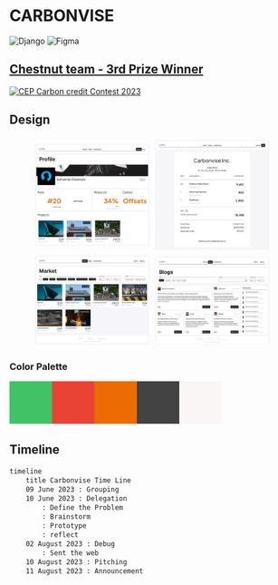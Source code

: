 # CARBONVISE
![Django](https://img.shields.io/badge/django-%23092E20.svg?style=for-the-badge&logo=django&logoColor=white)
![Figma](https://img.shields.io/badge/figma-%23F24E1E.svg?style=for-the-badge&logo=figma&logoColor=white)

## [Chestnut team - 3rd Prize Winner](https://cep.or.th/carbonapp-01)

[![CEP Carbon credit Contest 2023](https://sp-ao.shortpixel.ai/client/to_webp,q_glossy,ret_img,w_1200,h_674/https://re-fti.org/wp-content/uploads/2023/08/IMG_8902.webp)](https://cep.or.th/carbonapp-01)

## Design

<div>
    <div style="display: flex; justify-content: center; align-items: center;">
        <img src="figma/Profile.jpg" style="width: 40%; margin: 5px;">
        <img src="figma/Cart.png" style="width: 40%; margin: 5px;">
    </div>
    <div style="display: flex; justify-content: center; align-items: center;">
        <img src="figma/MarketDealer.jpg" style="width: 40%; margin: 5px;">
        <img src="figma/Blogs.png" style="width: 40%; margin: 5px;">
    </div>
</div>

### Color Palette

![colorPalette](figma/colorPalette.jpg)

## Timeline

```mermaid
timeline
    title Carbonvise Time Line
    09 June 2023 : Grouping
    10 June 2023 : Delegation
        : Define the Problem
        : Brainstorm
        : Prototype
        : reflect
    02 August 2023 : Debug
        : Sent the web
    10 August 2023 : Pitching
    11 August 2023 : Announcement
```
